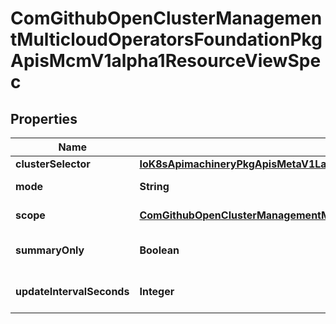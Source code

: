 
# ComGithubOpenClusterManagementMulticloudOperatorsFoundationPkgApisMcmV1alpha1ResourceViewSpec

## Properties
Name | Type | Description | Notes
------------ | ------------- | ------------- | -------------
**clusterSelector** | [**IoK8sApimachineryPkgApisMetaV1LabelSelector**](IoK8sApimachineryPkgApisMetaV1LabelSelector.md) | Selector for clusters. |  [optional]
**mode** | **String** | Mode is the mode for resource query |  [optional]
**scope** | [**ComGithubOpenClusterManagementMulticloudOperatorsFoundationPkgApisMcmV1alpha1ViewFilter**](ComGithubOpenClusterManagementMulticloudOperatorsFoundationPkgApisMcmV1alpha1ViewFilter.md) | Scope describes the filter of the view. |  [optional]
**summaryOnly** | **Boolean** | SummaryOnly is the flag to return only summary |  [optional]
**updateIntervalSeconds** | **Integer** | UpdateIntervalSeconds is the inteval to update view |  [optional]



